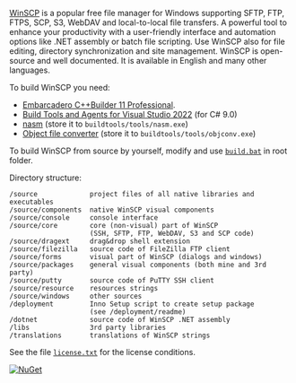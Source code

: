 [WinSCP](https://winscp.net/) is a popular free file manager for Windows supporting SFTP, FTP, FTPS, SCP, S3, WebDAV and local-to-local file transfers. A powerful tool to enhance your productivity with a user-friendly interface and automation options like .NET assembly or batch file scripting. Use WinSCP also for file editing, directory synchronization and site management. WinSCP is open-source and well documented. It is available in English and many other languages.

To build WinSCP you need:
- [Embarcadero C++Builder 11 Professional](https://www.embarcadero.com/products/cbuilder).
- [Build Tools and Agents for Visual Studio 2022](https://visualstudio.microsoft.com/downloads/) (for C# 9.0)
- [nasm](https://www.nasm.us/) (store it to `buildtools/tools/nasm.exe`)
- [Object file converter](https://www.agner.org/optimize/#objconv) (store it to `buildtools/tools/objconv.exe`)

To build WinSCP from source by yourself, modify and use [`build.bat`](build.bat) in root folder.

Directory structure:

    /source             project files of all native libraries and executables
    /source/components  native WinSCP visual components
    /source/console     console interface
    /source/core        core (non-visual) part of WinSCP
                        (SSH, SFTP, FTP, WebDAV, S3 and SCP code)
    /source/dragext     drag&drop shell extension
    /source/filezilla   source code of FileZilla FTP client
    /source/forms       visual part of WinSCP (dialogs and windows)
    /source/packages    general visual components (both mine and 3rd party)
    /source/putty       source code of PuTTY SSH client
    /source/resource    resources strings
    /source/windows     other sources
    /deployment         Inno Setup script to create setup package
                        (see /deployment/readme)
    /dotnet             source code of WinSCP .NET assembly
    /libs               3rd party libraries
    /translations       translations of WinSCP strings

See the file [`license.txt`](license.txt) for the license conditions.

[![NuGet](https://img.shields.io/nuget/v/WinSCP.svg)](https://www.nuget.org/packages/WinSCP/)
